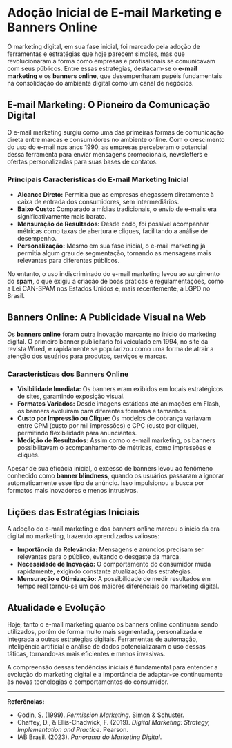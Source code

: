 
# Adoção Inicial de E-mail Marketing e Banners Online

O marketing digital, em sua fase inicial, foi marcado pela adoção de ferramentas e estratégias que hoje parecem simples, mas que revolucionaram a forma como empresas e profissionais se comunicavam com seus públicos. Entre essas estratégias, destacam-se o **e-mail marketing** e os **banners online**, que desempenharam papéis fundamentais na consolidação do ambiente digital como um canal de negócios.

## E-mail Marketing: O Pioneiro da Comunicação Digital

O e-mail marketing surgiu como uma das primeiras formas de comunicação direta entre marcas e consumidores no ambiente online. Com o crescimento do uso do e-mail nos anos 1990, as empresas perceberam o potencial dessa ferramenta para enviar mensagens promocionais, newsletters e ofertas personalizadas para suas bases de contatos.

### Principais Características do E-mail Marketing Inicial

- **Alcance Direto:** Permitia que as empresas chegassem diretamente à caixa de entrada dos consumidores, sem intermediários.
- **Baixo Custo:** Comparado a mídias tradicionais, o envio de e-mails era significativamente mais barato.
- **Mensuração de Resultados:** Desde cedo, foi possível acompanhar métricas como taxas de abertura e cliques, facilitando a análise de desempenho.
- **Personalização:** Mesmo em sua fase inicial, o e-mail marketing já permitia algum grau de segmentação, tornando as mensagens mais relevantes para diferentes públicos.

No entanto, o uso indiscriminado do e-mail marketing levou ao surgimento do **spam**, o que exigiu a criação de boas práticas e regulamentações, como a Lei CAN-SPAM nos Estados Unidos e, mais recentemente, a LGPD no Brasil.

## Banners Online: A Publicidade Visual na Web

Os **banners online** foram outra inovação marcante no início do marketing digital. O primeiro banner publicitário foi veiculado em 1994, no site da revista Wired, e rapidamente se popularizou como uma forma de atrair a atenção dos usuários para produtos, serviços e marcas.

### Características dos Banners Online

- **Visibilidade Imediata:** Os banners eram exibidos em locais estratégicos de sites, garantindo exposição visual.
- **Formatos Variados:** Desde imagens estáticas até animações em Flash, os banners evoluíram para diferentes formatos e tamanhos.
- **Custo por Impressão ou Clique:** Os modelos de cobrança variavam entre CPM (custo por mil impressões) e CPC (custo por clique), permitindo flexibilidade para anunciantes.
- **Medição de Resultados:** Assim como o e-mail marketing, os banners possibilitavam o acompanhamento de métricas, como impressões e cliques.

Apesar de sua eficácia inicial, o excesso de banners levou ao fenômeno conhecido como **banner blindness**, quando os usuários passaram a ignorar automaticamente esse tipo de anúncio. Isso impulsionou a busca por formatos mais inovadores e menos intrusivos.

## Lições das Estratégias Iniciais

A adoção do e-mail marketing e dos banners online marcou o início da era digital no marketing, trazendo aprendizados valiosos:

- **Importância da Relevância:** Mensagens e anúncios precisam ser relevantes para o público, evitando o desgaste da marca.
- **Necessidade de Inovação:** O comportamento do consumidor muda rapidamente, exigindo constante atualização das estratégias.
- **Mensuração e Otimização:** A possibilidade de medir resultados em tempo real tornou-se um dos maiores diferenciais do marketing digital.

## Atualidade e Evolução

Hoje, tanto o e-mail marketing quanto os banners online continuam sendo utilizados, porém de forma muito mais segmentada, personalizada e integrada a outras estratégias digitais. Ferramentas de automação, inteligência artificial e análise de dados potencializaram o uso dessas táticas, tornando-as mais eficientes e menos invasivas.

A compreensão dessas tendências iniciais é fundamental para entender a evolução do marketing digital e a importância de adaptar-se continuamente às novas tecnologias e comportamentos do consumidor.

---
**Referências:**
- Godin, S. (1999). *Permission Marketing*. Simon & Schuster.
- Chaffey, D., & Ellis-Chadwick, F. (2019). *Digital Marketing: Strategy, Implementation and Practice*. Pearson.
- IAB Brasil. (2023). *Panorama do Marketing Digital*.
```
